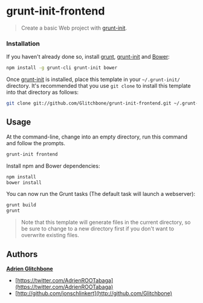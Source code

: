 # grunt-init-frontend
> Create a basic Web project with [grunt-init][].

[grunt-init]: http://gruntjs.com/project-scaffolding

### Installation
If you haven't already done so, install [grunt][], [grunt-init][] and [Bower][bower]:

``` bash
npm install -g grunt-cli grunt-init bower
```

Once [grunt-init][] is installed, place this template in your `~/.grunt-init/` directory. It's recommended that you use `git clone` to install this template into that directory as follows:

```sh
git clone git://github.com/Glitchbone/grunt-init-frontend.git ~/.grunt-init/frontend
```

## Usage
At the command-line, change into an empty directory, run this command
and follow the prompts.

```sh
grunt-init frontend
```

Install npm and Bower dependencies:

```sh
npm install
bower install
```

You can now run the Grunt tasks (The default task will launch a webserver):

```sh
grunt build
grunt
```

> Note that this template will generate files in the current directory, so
be sure to change to a new directory first if you don't want to overwrite
existing files.

## Authors

**[Adrien Glitchbone](http://github.com/Glitchbone)**

+ [https://twitter.com/AdrienROOTabaga](https://twitter.com/AdrienROOTabaga)
+ [http://github.com/jonschlinkert](http://github.com/Glitchbone)

[grunt]: http://gruntjs.com
[grunt-init]: http://gruntjs.com/project-scaffolding#installing-templates
[bower]: http://bower.io/